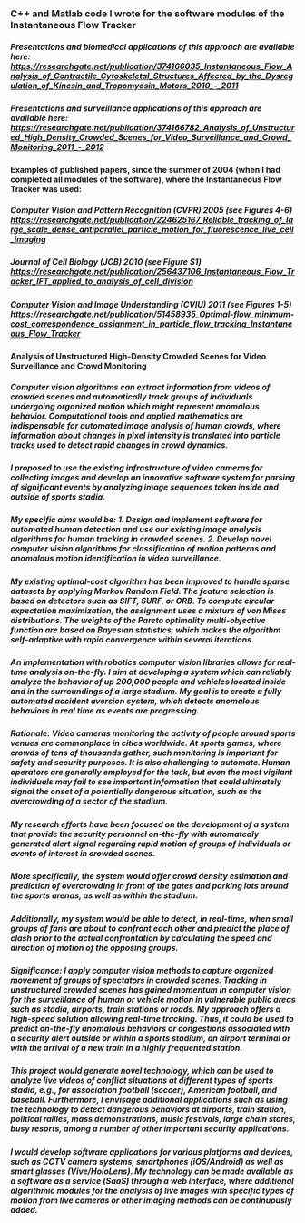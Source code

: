 ### C++ and Matlab code I wrote for the software modules of the Instantaneous Flow Tracker
##### Presentations and biomedical applications of this approach are available here: https://researchgate.net/publication/374166035_Instantaneous_Flow_Analysis_of_Contractile_Cytoskeletal_Structures_Affected_by_the_Dysregulation_of_Kinesin_and_Tropomyosin_Motors_2010_-_2011

##### Presentations and surveillance applications of this approach are available here: https://researchgate.net/publication/374166782_Analysis_of_Unstructured_High_Density_Crowded_Scenes_for_Video_Surveillance_and_Crowd_Monitoring_2011_-_2012

#### Examples of published papers, since the summer of 2004 (when I had completed all modules of the software), where the Instantaneous Flow Tracker was used:

##### Computer Vision and Pattern Recognition (CVPR) 2005 (see Figures 4-6) https://researchgate.net/publication/224625167_Reliable_tracking_of_large_scale_dense_antiparallel_particle_motion_for_fluorescence_live_cell_imaging

##### Journal of Cell Biology (JCB) 2010 (see Figure S1) https://researchgate.net/publication/256437106_Instantaneous_Flow_Tracker_IFT_applied_to_analysis_of_cell_division

##### Computer Vision and Image Understanding (CVIU) 2011 (see Figures 1-5) https://researchgate.net/publication/51458935_Optimal-flow_minimum-cost_correspondence_assignment_in_particle_flow_tracking_Instantaneous_Flow_Tracker

#### Analysis of Unstructured High-Density Crowded Scenes for Video Surveillance and Crowd Monitoring

##### Computer vision algorithms can extract information from videos of crowded scenes and automatically track groups of individuals undergoing organized motion which might represent anomalous behavior. Computational tools and applied mathematics are indispensable for automated image analysis of human crowds, where information about changes in pixel intensity is translated into particle tracks used to detect rapid changes in crowd dynamics. 

##### I proposed to use the existing infrastructure of video cameras for collecting images and develop an innovative software system for parsing of significant events by analyzing image sequences taken inside and outside of sports stadia. 

##### My specific aims would be: 1. Design and implement software for automated human detection and use our existing image analysis algorithms for human tracking in crowded scenes. 2. Develop novel computer vision algorithms for classification of motion patterns and anomalous motion identification in video surveillance. 

##### My existing optimal-cost algorithm has been improved to handle sparse datasets by applying Markov Random Field. The feature selection is based on detectors such as SIFT, SURF, or ORB. To compute circular expectation maximization, the assignment uses a mixture of von Mises distributions. The weights of the Pareto optimality multi-objective function are based on Bayesian statistics, which makes the algorithm self-adaptive with rapid convergence within several iterations. 

##### An implementation with robotics computer vision libraries allows for real-time analysis on-the-fly. I aim at developing a system which can reliably analyze the behavior of up 200,000 people and vehicles located inside and in the surroundings of a large stadium. My goal is to create a fully automated accident aversion system, which detects anomalous behaviors in real time as events are progressing. 

##### Rationale: Video cameras monitoring the activity of people around sports venues are commonplace in cities worldwide. At sports games, where crowds of tens of thousands gather, such monitoring is important for safety and security purposes. It is also challenging to automate. Human operators are generally employed for the task, but even the most vigilant individuals may fail to see important information that could ultimately signal the onset of a potentially dangerous situation, such as the overcrowding of a sector of the stadium. 

##### My research efforts have been focused on the development of a system that provide the security personnel on-the-fly with automatedly generated alert signal regarding rapid motion of groups of individuals or events of interest in crowded scenes.
##### More specifically, the system would offer crowd density estimation and prediction of overcrowding in front of the gates and parking lots around the sports arenas, as well as within the stadium. 

##### Additionally, my system would be able to detect, in real-time, when small groups of fans are about to confront each other and **predict the place of clash prior to the actual confrontation** by calculating the speed and direction of motion of the opposing groups. 

##### Significance: I apply computer vision methods to capture organized movement of groups of spectators in crowded scenes. Tracking in unstructured crowded scenes has gained momentum in computer vision for the surveillance of human or vehicle motion in vulnerable public areas such as stadia, airports, train stations or roads. My approach offers a high-speed solution allowing real-time tracking. Thus, it could be used to predict on-the-fly anomalous behaviors or congestions associated with a security alert outside or within a sports stadium, an airport terminal or with the arrival of a new train in a highly frequented station. 

##### This project would generate novel technology, which can be used to analyze live videos of conflict situations at different types of sports stadia, e.g., for association football (soccer), American football, and baseball. Furthermore, I envisage additional applications such as using the technology to detect dangerous behaviors at airports, train station, political rallies, mass demonstrations, music festivals, large chain stores, busy resorts, among a number of other important security applications. 

##### I would develop software applications for various platforms and devices, such as CCTV camera systems, smartphones (iOS/Android) as well as smart glasses (Vive/HoloLens). My technology can be made available as a software as a service (SaaS) through a web interface, where additional algorithmic modules for the analysis of live images with specific types of motion from live cameras or other imaging methods can be continuously added.


